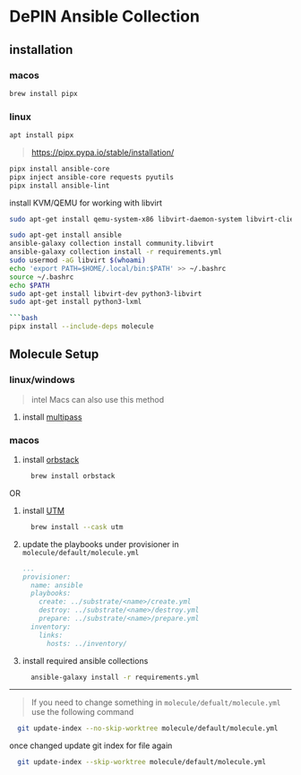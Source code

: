 # DePIN Ansible Collection

## installation

### macos

```bash
brew install pipx
```

### linux

```bash
apt install pipx
```

> https://pipx.pypa.io/stable/installation/

```bash
pipx install ansible-core
pipx inject ansible-core requests pyutils
pipx install ansible-lint
```

install  KVM/QEMU for working with libvirt
```bash
sudo apt-get install qemu-system-x86 libvirt-daemon-system libvirt-clients bridge-utils

sudo apt-get install ansible
ansible-galaxy collection install community.libvirt
ansible-galaxy collection install -r requirements.yml
sudo usermod -aG libvirt $(whoami)
echo 'export PATH=$HOME/.local/bin:$PATH' >> ~/.bashrc
source ~/.bashrc
echo $PATH
sudo apt-get install libvirt-dev python3-libvirt
sudo apt-get install python3-lxml

```bash
pipx install --include-deps molecule
```

## Molecule Setup

### linux/windows

> intel Macs can also use this method

1. install [multipass](https://multipass.run/install)

### macos

1. install [orbstack](https://docs.orbstack.dev/install)

    ```bash
      brew install orbstack
    ```

OR

1. install [UTM](https://mac.getutm.app/)

    ```bash
      brew install --cask utm
    ```

2. update the playbooks under provisioner in `molecule/default/molecule.yml`

    ```yaml
    ...
    provisioner:
      name: ansible
      playbooks:
        create: ../substrate/<name>/create.yml
        destroy: ../substrate/<name>/destroy.yml
        prepare: ../substrate/<name>/prepare.yml
      inventory:
        links:
          hosts: ../inventory/
    ```

3. install required ansible collections

    ```bash
      ansible-galaxy install -r requirements.yml
    ```

---

> If you need to change something in `molecule/defualt/molecule.yml` use the following command

```bash
  git update-index --no-skip-worktree molecule/default/molecule.yml
```

once changed update git index for file again

```bash
  git update-index --skip-worktree molecule/default/molecule.yml
```

